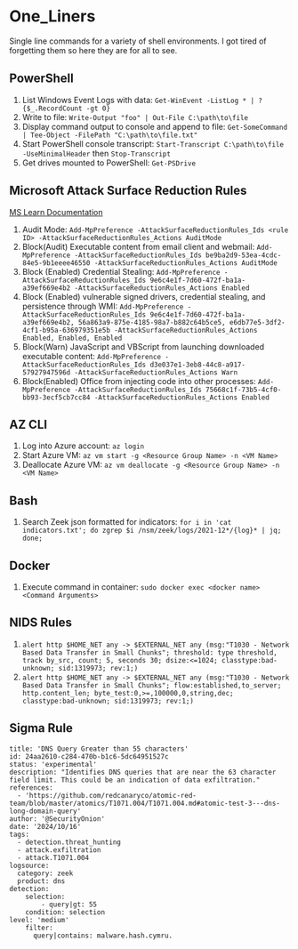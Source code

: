 # One_Liners
Single line commands for a variety of shell environments.  I got tired of forgetting them so here they are for all to see.

## PowerShell
1. List Windows Event Logs with data:  `Get-WinEvent -ListLog * | ? {$_.RecordCount -gt 0}`
2. Write to file: `Write-Output "foo" | Out-File C:\path\to\file`
3. Display command output to console and append to file: `Get-SomeCommand | Tee-Object -FilePath "C:\path\to\file.txt"`
4. Start PowerShell console transcript: `Start-Transcript C:\path\to\file -UseMinimalHeader`  then `Stop-Transcript`
5. Get drives mounted to PowerShell: `Get-PSDrive`

## Microsoft Attack Surface Reduction Rules
[MS Learn Documentation](https://learn.microsoft.com/en-us/defender-endpoint/attack-surface-reduction)
1. Audit Mode: `Add-MpPreference -AttackSurfaceReductionRules_Ids <rule ID> -AttackSurfaceReductionRules_Actions AuditMode`
2. Block(Audit) Executable content from email client and webmail: `Add-MpPreference -AttackSurfaceReductionRules_Ids be9ba2d9-53ea-4cdc-84e5-9b1eeee46550 -AttackSurfaceReductionRules_Actions AuditMode`
3. Block (Enabled) Credential Stealing: `Add-MpPreference -AttackSurfaceReductionRules_Ids 9e6c4e1f-7d60-472f-ba1a-a39ef669e4b2 -AttackSurfaceReductionRules_Actions Enabled`
4. Block (Enabled) vulnerable signed drivers, credential stealing, and persistence through WMI: `Add-MpPreference -AttackSurfaceReductionRules_Ids 9e6c4e1f-7d60-472f-ba1a-a39ef669e4b2, 56a863a9-875e-4185-98a7-b882c64b5ce5, e6db77e5-3df2-4cf1-b95a-636979351e5b -AttackSurfaceReductionRules_Actions Enabled, Enabled, Enabled`
5. Block(Warn) JavaScript and VBScript from launching downloaded executable content: `Add-MpPreference -AttackSurfaceReductionRules_Ids d3e037e1-3eb8-44c8-a917-57927947596d -AttackSurfaceReductionRules_Actions Warn`
6. Block(Enabled) Office from injecting code into other processes: `Add-MpPreference -AttackSurfaceReductionRules_Ids 75668c1f-73b5-4cf0-bb93-3ecf5cb7cc84 -AttackSurfaceReductionRules_Actions Enabled`

## AZ CLI
1. Log into Azure account: `az login`
2. Start Azure VM: `az vm start -g <Resource Group Name> -n <VM Name>`
3. Deallocate Azure VM: `az vm deallocate -g <Resource Group Name> -n <VM Name>`

## Bash
1. Search Zeek json formatted for indicators:  `for i in 'cat indicators.txt'; do zgrep $i /nsm/zeek/logs/2021-12*/{log}* | jq; done;`

## Docker
1. Execute command in container: `sudo docker exec <docker name> <Command Arguments>`

## NIDS Rules
1. `alert http $HOME_NET any -> $EXTERNAL_NET any (msg:"T1030 - Network Based Data Transfer in Small Chunks"; threshold: type threshold, track by_src, count; 5, seconds 30; dsize:<=1024; classtype:bad-unknown; sid:1319973; rev:1;)`
2. `alert http $HOME_NET any -> $EXTERNAL_NET any (msg:"T1030 - Network Based Data Transfer in Small Chunks"; flow:established,to_server; http.content_len; byte_test:0,>=,100000,0,string,dec; classtype:bad-unknown; sid:1319973; rev:1;)`

## Sigma Rule
```
title: 'DNS Query Greater than 55 characters'
id: 24aa2610-c284-470b-b1c6-5dc64951527c
status: 'experimental'
description: "Identifies DNS queries that are near the 63 character field limit. This could be an indication of data exfiltration."
references:
  - 'https://github.com/redcanaryco/atomic-red-team/blob/master/atomics/T1071.004/T1071.004.md#atomic-test-3---dns-long-domain-query'
author: '@SecurityOnion'
date: '2024/10/16'
tags:
  - detection.threat_hunting
  - attack.exfiltration
  - attack.T1071.004
logsource:
  category: zeek
  product: dns
detection:
    selection:
        - query|gt: 55
    condition: selection
level: 'medium'
    filter:
      query|contains: malware.hash.cymru.
```

